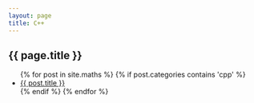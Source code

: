 ```yaml
---
layout: page
title: C++
---
```


<section>
<h1>{{ page.title }}</h1>
<ul>
{% for post in site.maths %}
  {% if post.categories contains 'cpp' %}
    <li>
      <a href="{{ post.url }}">{{ post.title }}</a>
    </li>
  {% endif %}
{% endfor %}
</ul>
</section>